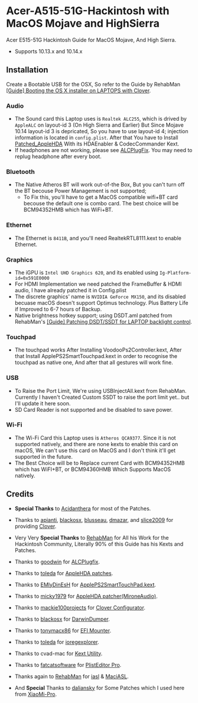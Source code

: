 # Acer-A515-51G-Hackintosh with MacOS Mojave and HighSierra
Acer E515-51G Hackintosh Guide for MacOS Mojave, And High Sierra.

* Supports 10.13.x and 10.14.x


## Installation

Create a Bootable USB for the OSX, So refer to the Guide by RehabMan [[Guide] Booting the OS X installer on LAPTOPS with Clover](https://www.tonymacx86.com/el-capitan-laptop-support/148093-guide-booting-os-x-installer-laptops-clover.html).

### Audio
* The Sound card this Laptop uses is `Realtek ALC255`, which is drived by `AppleALC` on layout-id 3 (On High Sierra and Earlier) But Since Mojave 10.14 layout-id 3 is depricated, So you have to use layout-id 4; injection information is located in `config.plist`. After that You have to Install [Patched_AppleHDA](https://github.com/Siddhesh9146/Acer-E515-51G-Hackintosh/tree/master/AppleHDA_ALC225_Patched) With its HDAEnabler & CodecCommander Kext.
* If headphones are not working, please see [ALCPlugFix](https://github.com/Siddhesh9146/Acer-E515-51G-Hackintosh/tree/master/ALCPlugFix). You may need to replug headphone after every boot.

    
### Bluetooth
* The Native Atheros BT will work out-of-the Box, But you can't turn off the BT becouse Power Management is not supported;
    * To Fix this, you'll have to get a MacOS compatible wifi+BT card becouse the default one is combo card. The best choice will be BCM94352HMB which has WiFi+BT.


### Ethernet
* The Ethernet is `8411B`, and you'll need RealtekRTL8111.kext to enable Ethernet.

### Graphics
* The iGPU is `Intel UHD Graphics 620`, and its enabled using `Ig-Platform-id=0x591E0000`
* For HDMI Implementation we need patched the FrameBuffer & HDMI audio, I have already patched it in Config.plist
* The discrete graphics' name is `NVIDIA GeForce MX150`, and its disabled becuase macOS doesn't support Optimus technology. Plus Battery Life if Improved to 6-7 hours of Backup.
* Native brightness hotkey support; using DSDT.aml patched from RehabMan's [[Guide] Patching DSDT/SSDT for LAPTOP backlight control](https://www.tonymacx86.com/threads/guide-patching-dsdt-ssdt-for-laptop-backlight-control.152659/).

### Touchpad
* The touchpad works After Installing VoodooPs2Controller.kext, After that Install ApplePS2SmartTouchpad.kext in order to recognise the touchpad as native one, And after that all gestures will work fine.

### USB
* To Raise the Port Limit, We're using USBInjectAll.kext from RehabMan. Currently I haven't Created Custom SSDT to raise the port limit yet.. but I'll update it here soon.
* SD Card Reader is not supported and be disabled to save power.

### Wi-Fi
* The Wi-Fi Card this Laptop uses is `Atheros QCA9377`. Since it is not supported natively, and there are none kexts to enable this card on macOS, We can't use this card on MacOS and I don't think it'll get supported in the future.
* The Best Choice will be to Replace current Card with BCM94352HMB which has WiFI+BT, or BCM94360HMB Which Supports MacOS natively.



## Credits

- **Special Thanks** to [Acidanthera](https://github.com/acidanthera) for most of the Patches.

- Thanks to [apianti](https://sourceforge.net/u/apianti), [blackosx](https://sourceforge.net/u/blackosx), [blusseau](https://sourceforge.net/u/blusseau), [dmazar](https://sourceforge.net/u/dmazar), and [slice2009](https://sourceforge.net/u/slice2009) for providing [Clover](https://sourceforge.net/projects/cloverefiboot).

- Very Very **Special Thanks** to [RehabMan](https://github.com/RehabMan) for All his Work for the Hackintosh Community, Literally 90% of this Guide has his Kexts and Patches.

- Thanks to [goodwin](https://github.com/goodwin/) for [ALCPlugfix](https://github.com/goodwin/ALCPlugFix).

- Thanks to [toleda](https://www.tonymacx86.com/members/toleda.2393/) for [AppleHDA patches](https://www.tonymacx86.com/threads/audio-realtek-alc-applehda-guide.143757/).

- Thanks to [EMlyDinEsH](https://osxlatitude.com/profile/7370-emlydinesh/) for [ApplePS2SmartTouchPad.kext](https://osxlatitude.com/forums/topic/1948-elan-focaltech-and-synaptics-smart-touchpad-driver-mac-os-x/).

- Thanks to [micky1979](https://www.insanelymac.com/forum/profile/674334-micky1979/) for [AppleHDA patcher(MironeAudio)](https://www.insanelymac.com/forum/files/file/496-applehda-patcher/).

- Thanks to [mackie100projects](https://mackie100projects.altervista.org) for [Clover Configurator](https://mackie100projects.altervista.org/download-clover-configurator/).

- Thanks to [blackosx](https://bitbucket.org/blackosx/darwindumper/) for [DarwinDumper](https://bitbucket.org/blackosx/darwindumper/downloads/).

- Thanks to [tonymacx86](https://www.tonymacx86.com/) for [EFI Mounter](https://www.tonymacx86.com/resources/efi-mounter-v3.280/).

- Thanks to [toleda](https://www.tonymacx86.com/members/toleda.2393/) for [ioregexplorer](https://www.tonymacx86.com/threads/guide-how-to-make-a-copy-of-ioreg.58368/).

- Thanks to cvad-mac for [Kext Utility](http://cvad-mac.narod.ru/index/0-4).

- Thanks to [fatcatsoftware](https://www.fatcatsoftware.com/) for [PlistEditor Pro](https://www.fatcatsoftware.com/plisteditpro/).

- Thanks again to [RehabMan]() for [iasl](https://github.com/RehabMan/Intel-iasl) & [MaciASL](https://bitbucket.org/RehabMan/os-x-maciasl-patchmatic/downloads/).

- And **Special** Thanks to [daliansky](https://github.com/daliansky/) for Some Patches which I used here from [XiaoMi-Pro](https://github.com/daliansky/XiaoMi-Pro/).

